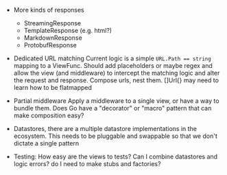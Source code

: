 - More kinds of responses
    * StreamingResponse
    * TemplateResponse (e.g. html?)
    * MarkdownResponse
    * ProtobufResponse

- Dedicated URL matching
    Current logic is a simple `URL.Path == string` mapping to a ViewFunc.
    Should add placeholders or maybe regex and allow the view (and middleware)
    to intercept the matching logic and alter the request and response.
    Compose urls, nest them. []Url{} may need to learn how to be flatmapped

- Partial middleware
    Apply a middleware to a single view, or have a way to bundle them.
    Does Go have a "decorator" or "macro" pattern that can make composition easy?

- Datastores, there are a multiple datastore implementations in the ecosystem.
    This needs to be pluggable and swappable so that we don't dictate a single pattern

- Testing:
    How easy are the views to tests? Can I combine datastores and logic errors?
    do I need to make stubs and factories?
